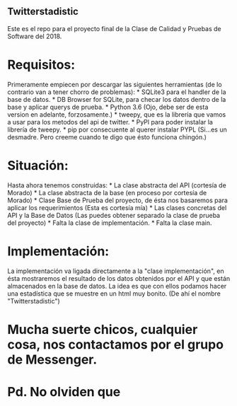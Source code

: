 ## Twitterstadistic

Este es el repo para el proyecto final de la Clase de Calidad y Pruebas de Software del 2018.

# Requisitos:

Primeramente empiecen por descargar las siguientes herramientas
(de lo contrario van a tener chorro de problemas):
        * SQLite3 para el handler de la base de datos.
        * DB Browser for SQLite, para checar los datos dentro de la base y aplicar querys de prueba.
        * Python 3.6 (Ojo, debe ser de esta version en adelante, forzosamente.)
        * tweepy, que es la librería que vamos a usar para los metodos del api de twitter.
        * PyPl para poder instalar la librería de tweepy.
        * pip por consecuente al querer instalar PYPL 
          (Si...es un desmadre. Pero creeme cuando te digo que ésto funciona chingón.)

# Situación:

Hasta ahora tenemos construidas:
    * La clase abstracta del API (cortesía de Morado)
    * La clase abstracta de la base (en proceso por cortesía de Morado)
    * Clase Base de Prueba del proyecto, de ésta nos basaremos para aplicar los requerimientos (Esta es cortesía mía)
    * Las clases concretas del API y la Base de Datos (Las puedes obtener separado la clase de prueba del proyecto)
    * Falta la clase de implementación.
    * Falta la clase main.

# Implementación:

La implementación va ligada directamente a la "clase implementación", en ésta mostraremos el resultado de los 
datos obtenidos por el API y que están almacenados en la base de datos.
La idea es que con ellos podamos hacer una estadística que se muestre en un html muy bonito.
(De ahí el nombre "Twitterstadistic")

# Mucha suerte chicos, cualquier cosa, nos contactamos por el grupo de Messenger.
# Pd. No olviden que
